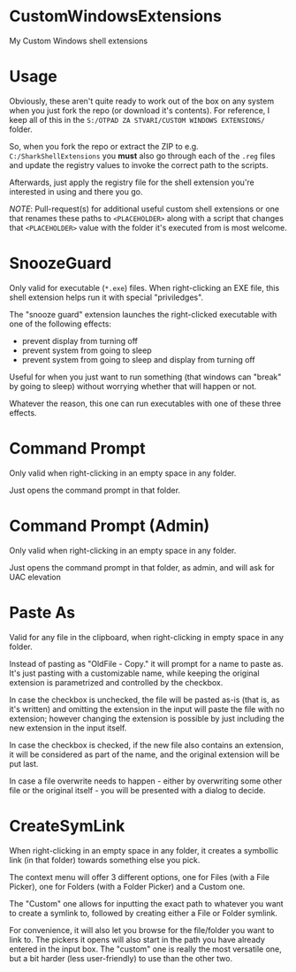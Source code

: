 # CustomWindowsExtensions
My Custom Windows shell extensions


# Usage
Obviously, these aren't quite ready to work out of the box on any system when you just fork the repo (or download it's contents).
For reference, I keep all of this in the `S:/OTPAD ZA STVARI/CUSTOM WINDOWS EXTENSIONS/` folder.

So, when you fork the repo or extract the ZIP to e.g. `C:/SharkShellExtensions` you **must** also go through each of the `.reg` files
and update the registry values to invoke the correct path to the scripts.

Afterwards, just apply the registry file for the shell extension you're interested in using and there you go.

*NOTE*: Pull-request(s) for additional useful custom shell extensions or one that renames these paths to `<PLACEHOLDER>` along with a script
that changes that `<PLACEHOLDER>` value with the folder it's executed from is most welcome.


# SnoozeGuard
Only valid for executable (`*.exe`) files.
When right-clicking an EXE file, this shell extension helps run it with special "priviledges".

The "snooze guard" extension launches the right-clicked executable with one of the following effects:
- prevent display from turning off
- prevent system from going to sleep
- prevent system from going to sleep and display from turning off

Useful for when you just want to run something (that windows can "break" by going to sleep) without
worrying whether that will happen or not.

Whatever the reason, this one can run executables with one of these three effects.

# Command Prompt
Only valid when right-clicking in an empty space in any folder.

Just opens the command prompt in that folder.

# Command Prompt (Admin)
Only valid when right-clicking in an empty space in any folder.

Just opens the command prompt in that folder, as admin, and will ask for UAC elevation

# Paste As
Valid for any file in the clipboard, when right-clicking in empty space in any folder.

Instead of pasting as "OldFile - Copy.<extension>" it will prompt for a name to paste as.
It's just pasting with a customizable name, while keeping the original extension is parametrized and controlled by the checkbox.

In case the checkbox is unchecked, the file will be pasted as-is (that is, as it's written) and omitting the extension in the input
will paste the file with no extension; however changing the extension is possible by just including the new extension in the input itself.

In case the checkbox is checked, if the new file also contains an extension, it will be considered as part of the name, and the
original extension will be put last.

In case a file overwrite needs to happen - either by overwriting some other file or the original itself - you will be presented with a dialog to decide.

# CreateSymLink
When right-clicking in an empty space in any folder, it creates a symbollic link (in that folder) towards something else you pick.

The context menu will offer 3 different options, one for Files (with a File Picker), one for Folders (with a Folder Picker) and a Custom one.

The "Custom" one allows for inputting the exact path to whatever you want to create a symlink to, followed by creating either a File or Folder symlink.

For convenience, it will also let you browse for the file/folder you want to link to. The pickers it opens will also start in the path you have already entered
in the input box. The "custom" one is really the most versatile one, but a bit harder (less user-friendly) to use than the other two.